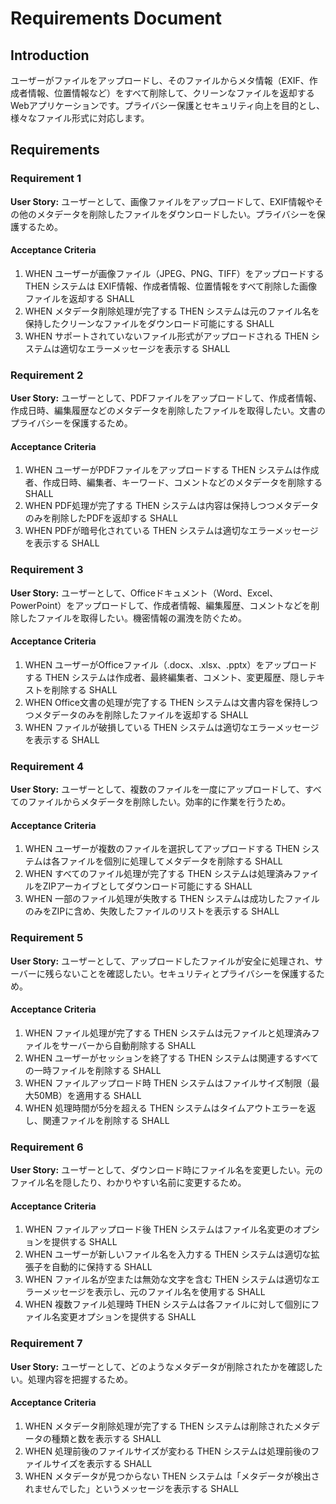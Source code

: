 # Requirements Document

## Introduction

ユーザーがファイルをアップロードし、そのファイルからメタ情報（EXIF、作成者情報、位置情報など）をすべて削除して、クリーンなファイルを返却するWebアプリケーションです。プライバシー保護とセキュリティ向上を目的とし、様々なファイル形式に対応します。

## Requirements

### Requirement 1

**User Story:** ユーザーとして、画像ファイルをアップロードして、EXIF情報やその他のメタデータを削除したファイルをダウンロードしたい。プライバシーを保護するため。

#### Acceptance Criteria

1. WHEN ユーザーが画像ファイル（JPEG、PNG、TIFF）をアップロードする THEN システムは EXIF情報、作成者情報、位置情報をすべて削除した画像ファイルを返却する SHALL
2. WHEN メタデータ削除処理が完了する THEN システムは元のファイル名を保持したクリーンなファイルをダウンロード可能にする SHALL
3. WHEN サポートされていないファイル形式がアップロードされる THEN システムは適切なエラーメッセージを表示する SHALL

### Requirement 2

**User Story:** ユーザーとして、PDFファイルをアップロードして、作成者情報、作成日時、編集履歴などのメタデータを削除したファイルを取得したい。文書のプライバシーを保護するため。

#### Acceptance Criteria

1. WHEN ユーザーがPDFファイルをアップロードする THEN システムは作成者、作成日時、編集者、キーワード、コメントなどのメタデータを削除する SHALL
2. WHEN PDF処理が完了する THEN システムは内容は保持しつつメタデータのみを削除したPDFを返却する SHALL
3. WHEN PDFが暗号化されている THEN システムは適切なエラーメッセージを表示する SHALL

### Requirement 3

**User Story:** ユーザーとして、Officeドキュメント（Word、Excel、PowerPoint）をアップロードして、作成者情報、編集履歴、コメントなどを削除したファイルを取得したい。機密情報の漏洩を防ぐため。

#### Acceptance Criteria

1. WHEN ユーザーがOfficeファイル（.docx、.xlsx、.pptx）をアップロードする THEN システムは作成者、最終編集者、コメント、変更履歴、隠しテキストを削除する SHALL
2. WHEN Office文書の処理が完了する THEN システムは文書内容を保持しつつメタデータのみを削除したファイルを返却する SHALL
3. WHEN ファイルが破損している THEN システムは適切なエラーメッセージを表示する SHALL

### Requirement 4

**User Story:** ユーザーとして、複数のファイルを一度にアップロードして、すべてのファイルからメタデータを削除したい。効率的に作業を行うため。

#### Acceptance Criteria

1. WHEN ユーザーが複数のファイルを選択してアップロードする THEN システムは各ファイルを個別に処理してメタデータを削除する SHALL
2. WHEN すべてのファイル処理が完了する THEN システムは処理済みファイルをZIPアーカイブとしてダウンロード可能にする SHALL
3. WHEN 一部のファイル処理が失敗する THEN システムは成功したファイルのみをZIPに含め、失敗したファイルのリストを表示する SHALL

### Requirement 5

**User Story:** ユーザーとして、アップロードしたファイルが安全に処理され、サーバーに残らないことを確認したい。セキュリティとプライバシーを保護するため。

#### Acceptance Criteria

1. WHEN ファイル処理が完了する THEN システムは元ファイルと処理済みファイルをサーバーから自動削除する SHALL
2. WHEN ユーザーがセッションを終了する THEN システムは関連するすべての一時ファイルを削除する SHALL
3. WHEN ファイルアップロード時 THEN システムはファイルサイズ制限（最大50MB）を適用する SHALL
4. WHEN 処理時間が5分を超える THEN システムはタイムアウトエラーを返し、関連ファイルを削除する SHALL

### Requirement 6

**User Story:** ユーザーとして、ダウンロード時にファイル名を変更したい。元のファイル名を隠したり、わかりやすい名前に変更するため。

#### Acceptance Criteria

1. WHEN ファイルアップロード後 THEN システムはファイル名変更のオプションを提供する SHALL
2. WHEN ユーザーが新しいファイル名を入力する THEN システムは適切な拡張子を自動的に保持する SHALL
3. WHEN ファイル名が空または無効な文字を含む THEN システムは適切なエラーメッセージを表示し、元のファイル名を使用する SHALL
4. WHEN 複数ファイル処理時 THEN システムは各ファイルに対して個別にファイル名変更オプションを提供する SHALL

### Requirement 7

**User Story:** ユーザーとして、どのようなメタデータが削除されたかを確認したい。処理内容を把握するため。

#### Acceptance Criteria

1. WHEN メタデータ削除処理が完了する THEN システムは削除されたメタデータの種類と数を表示する SHALL
2. WHEN 処理前後のファイルサイズが変わる THEN システムは処理前後のファイルサイズを表示する SHALL
3. WHEN メタデータが見つからない THEN システムは「メタデータが検出されませんでした」というメッセージを表示する SHALL